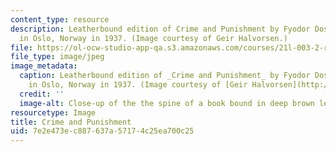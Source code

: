 ```yaml
---
content_type: resource
description: Leatherbound edition of Crime and Punishment by Fyodor Dostoyevsky, published
  in Oslo, Norway in 1937. (Image courtesy of Geir Halvorsen.)
file: https://ol-ocw-studio-app-qa.s3.amazonaws.com/courses/21l-003-2-reading-fiction-spring-2007/7e2e473ec887637a57174c25ea700c25_21l-003-2s07.jpg
file_type: image/jpeg
image_metadata:
  caption: Leatherbound edition of _Crime and Punishment_ by Fyodor Dostoyevsky, published
    in Oslo, Norway in 1937. (Image courtesy of [Geir Halvorsen](http://www.flickr.com/photos/damiel/).)
  credit: ''
  image-alt: Close-up of the the spine of a book bound in deep brown leather.
resourcetype: Image
title: Crime and Punishment
uid: 7e2e473e-c887-637a-5717-4c25ea700c25
---
```

